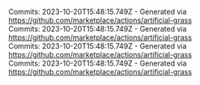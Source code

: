 Commits: 2023-10-20T15:48:15.749Z - Generated via https://github.com/marketplace/actions/artificial-grass
<br>
Commits: 2023-10-20T15:48:15.749Z - Generated via https://github.com/marketplace/actions/artificial-grass
<br>
Commits: 2023-10-20T15:48:15.749Z - Generated via https://github.com/marketplace/actions/artificial-grass
<br>
Commits: 2023-10-20T15:48:15.749Z - Generated via https://github.com/marketplace/actions/artificial-grass
<br>
